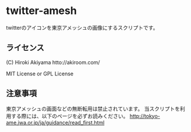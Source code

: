 twitter-amesh
=============
twitterのアイコンを東京アメッシュの画像にするスクリプトです。

ライセンス
----------
(C) Hiroki Akiyama htto://akiroom.com/

MIT License or GPL License

注意事項
--------
東京アメッシュの画面などの無断転用は禁止されています。
当スクリプトを利用する際には、以下のページを必ずお読みください。
http://tokyo-ame.jwa.or.jp/ja/guidance/read_first.html
